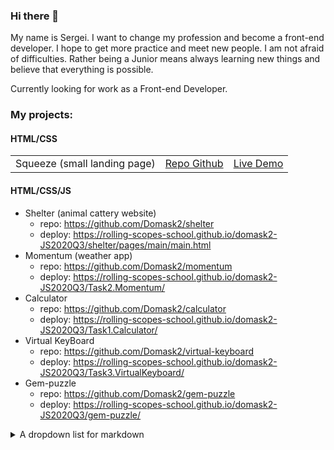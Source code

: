 ### Hi there 👋
My name is Sergei. I want to change my profession and become a front-end developer. I hope to get more practice and meet new people. I am not afraid of difficulties. Rather being a Junior means always learning new things and believe that everything is possible.

Currently looking for work as a Front-end Developer.

### My projects:

#### HTML/CSS
 |  | | |
 | :---  | ------ | ------ |
 | Squeeze (small landing page) | [Repo Github](https://github.com/Domask2/squeeze) | [Live Demo](https://domask2.github.io/squeeze/) |

#### HTML/CSS/JS
- Shelter (animal cattery website)
  - repo:   https://github.com/Domask2/shelter
  - deploy: https://rolling-scopes-school.github.io/domask2-JS2020Q3/shelter/pages/main/main.html
- Momentum (weather app)
  - repo:   https://github.com/Domask2/momentum
  - deploy: https://rolling-scopes-school.github.io/domask2-JS2020Q3/Task2.Momentum/
- Calculator
  - repo:   https://github.com/Domask2/calculator
  - deploy: https://rolling-scopes-school.github.io/domask2-JS2020Q3/Task1.Calculator/
- Virtual KeyBoard
  - repo:   https://github.com/Domask2/virtual-keyboard
  - deploy: https://rolling-scopes-school.github.io/domask2-JS2020Q3/Task3.VirtualKeyboard/
- Gem-puzzle
  - repo:   https://github.com/Domask2/gem-puzzle
  - deploy: https://rolling-scopes-school.github.io/domask2-JS2020Q3/gem-puzzle/


<details><summary>A dropdown list for markdown</summary>

   1. First item must be preceeded with an empty line.
   1. Markdown renders **perfectly**.
   1. Extra item.

</details>


<!--
**Domask2/Domask2** is a ✨ _special_ ✨ repository because its `README.md` (this file) appears on your GitHub profile.

Here are some ideas to get you started:

- 🔭 I’m currently working on ...
- 🌱 I’m currently learning ...
- 👯 I’m looking to collaborate on ...
- 🤔 I’m looking for help with ...
- 💬 Ask me about ...
- 📫 How to reach me: ...
- 😄 Pronouns: ...
- ⚡ Fun fact: ...
-->
